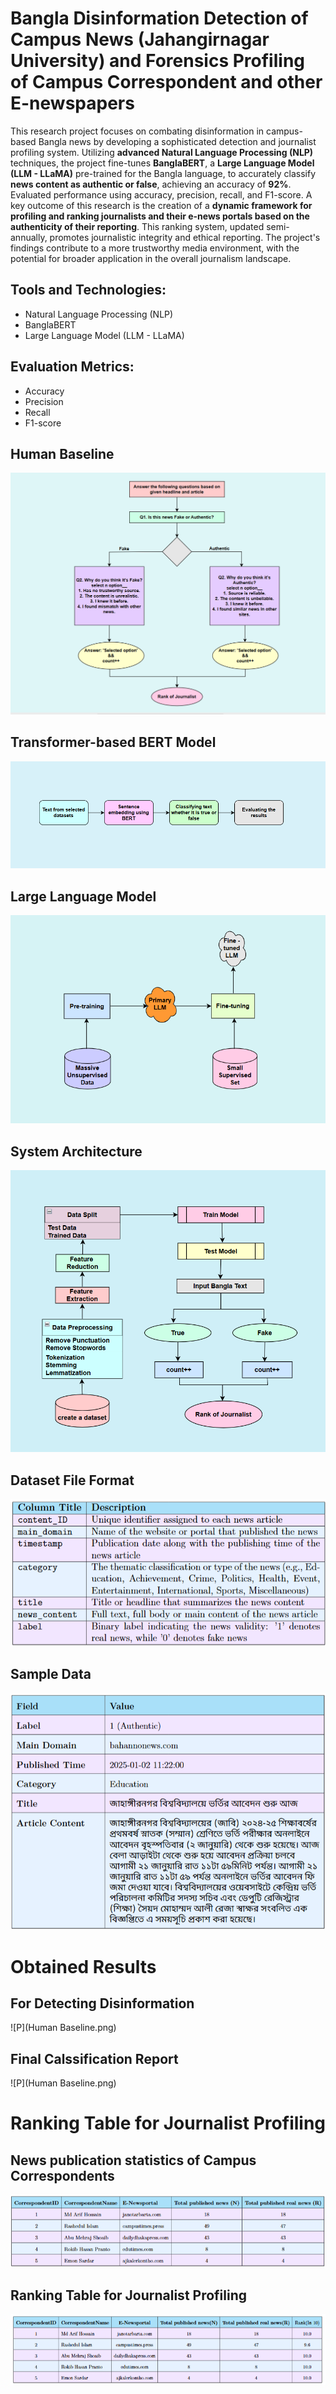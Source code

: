 # Bangla Disinformation Detection of Campus News (Jahangirnagar University) and Forensics Profiling of Campus Correspondent and other E-newspapers

This research project focuses on combating disinformation in campus-based Bangla news by developing a sophisticated detection and journalist profiling system. Utilizing **advanced Natural Language Processing (NLP)** techniques, the project fine-tunes **BanglaBERT**, a **Large Language Model (LLM - LLaMA)** pre-trained for the Bangla language, to accurately classify **news content as authentic or false**, achieving an accuracy of **92%**. Evaluated performance using accuracy, precision, recall, and F1-score. A key outcome of this research is the creation of a **dynamic framework for profiling and ranking journalists and their e-news portals based on the authenticity of their reporting**. This ranking system, updated semi-annually, promotes journalistic integrity and ethical reporting. The project's findings contribute to a more trustworthy media environment, with the potential for broader application in the overall journalism landscape.

## Tools and Technologies:

* Natural Language Processing (NLP)
* BanglaBERT
* Large Language Model (LLM - LLaMA)

## Evaluation Metrics:

* Accuracy
* Precision
* Recall
* F1-score

## Human Baseline
![P](HumanBaseline.png)

## Transformer-based BERT Model
![P](BERTmechanism.png)

## Large Language Model
![P](LLMmechanism.png)

## System Architecture
![P](SystemArchitecture.png)

## Dataset File Format
![P](DatasetFileFormat.png)

## Sample Data
![P](SampleData.png)

# Obtained Results

## For Detecting Disinformation
![P](Human Baseline.png)

## Final Calssification Report
![P](Human Baseline.png)

# Ranking Table for Journalist Profiling

## News publication statistics of Campus Correspondents
![P](NewspublicationstatisticsofCampusCorrespondents.png)

## Ranking Table for Journalist Profiling
![P](RankingTableforJournalistProfiling.png)







